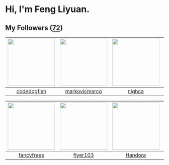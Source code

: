 # Hi, I'm Feng Liyuan.

## My Followers ([72](https://github.com/SunRunAway?tab=followers))

| <img src="https://avatars2.githubusercontent.com/u/6002026?v=4" width="150" height="150" /> | <img src="https://avatars2.githubusercontent.com/u/52882128?v=4" width="150" height="150" /> | <img src="https://avatars3.githubusercontent.com/u/1492263?v=4" width="150" height="150" /> | <img src="https://avatars3.githubusercontent.com/u/10414494?v=4" width="150" height="150" /> |
| :-----------------------------------------------------------------------------------------: | :------------------------------------------------------------------------------------------: | :-----------------------------------------------------------------------------------------: | :------------------------------------------------------------------------------------------: |
|                        [codedogfish](https://github.com/codedogfish)                        |                       [markovicmarco](https://github.com/markovicmarco)                      |                             [nighca](https://github.com/nighca)                             |                           [WanFadong](https://github.com/WanFadong)                          |

| <img src="https://avatars1.githubusercontent.com/u/3293915?v=4" width="150" height="150" /> | <img src="https://avatars1.githubusercontent.com/u/829039?v=4" width="150" height="150" /> | <img src="https://avatars0.githubusercontent.com/u/25010034?v=4" width="150" height="150" /> | <img src="https://avatars1.githubusercontent.com/u/4090971?v=4" width="150" height="150" /> |
| :-----------------------------------------------------------------------------------------: | :----------------------------------------------------------------------------------------: | :------------------------------------------------------------------------------------------: | :-----------------------------------------------------------------------------------------: |
|                         [fancyfrees](https://github.com/fancyfrees)                         |                           [flyer103](https://github.com/flyer103)                          |                             [Handora](https://github.com/Handora)                            |                        [wangtuanjie](https://github.com/wangtuanjie)                        |